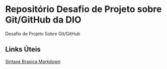 # Repositório Desafio de Projeto sobre Git/GitHub da DIO
Desafio de Projeto Sobre Git/GitHub

## Links Úteis
[Sintaxe Brasica Markdown](https://www.markdownguide.org/)
